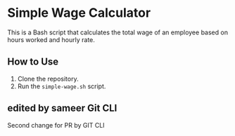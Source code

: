 # Simple Wage Calculator

This is a Bash script that calculates the total wage of an employee based on hours worked and hourly rate.

## How to Use
1. Clone the repository.
2. Run the `simple-wage.sh` script.

## edited by sameer Git CLI
Second change for PR by GIT CLI
